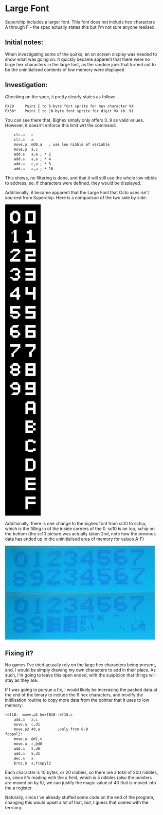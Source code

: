 # Large Font

Superchip includes a larger font. This font does not include hex characters A through F - the spec actually states this but I'm not sure anyone realised.

## Initial notes:

When investigating some of the quirks, an on screen display was needed to show what was going on. It quickly became apparent that there were no large hex characters in the large font, as the random junk that turned out to be the uninitialised contents of low memory were displayed.

## Investigation:

Checking on the spec, it pretty clearly states as follow:

```
FX29     Point I to 5-byte font sprite for hex character VX 
FX30*    Point I to 10-byte font sprite for digit VX (0..9)
```

You can see there that, Bighex simply only offers 0..9 as valid values. However, it doesn't enforce this limit wrt the command:

```
	clr.a	c
	clr.a	a
	move.p	@d0,a	; use low nibble of variable
	move.p	a,c
	add.a	a,a	; * 2
	add.a	a,a	; * 4
	add.a	c,a	; * 5
	add.a	a,a	; * 10
```

This shows, no filtering is done, and that it will still use the whole low nibble to address, so, if characters were defined, they would be displayed.

Additionally, it became apparent that the Large Font that Octo uses isn't sourced from Superchip. Here is a comparison of the two side by side:

![Font](quirk_font/bighexcomparison.png)

Additionally, there is one change to the bighex font from sc10 to schip, which is the filling in of the inside corners of the 0. sc10 is on top, schip on the bottom (the sc10 picture was actually taken 2nd, note how the previous data has ended up in the uninitialised area of memory for values A-F)

![Font](quirk_font/fontsc10vsschip.jpg)

## Fixing it?

No games I've tried actually rely on the large hex characters being present, and, I would be simply drawing my own characters to add in their place. As such, I'm going to leave this open ended, with the suspicion that things will stay as they are.

If I was going to pursue a fix, I would likely be increasing the packed data at the end of the binary to include the 6 hex characters, and modify the initilisation routine to copy more data from the pointer that it uses to low memory:

```
ref18:	move.p5	hexf810-ref18,c
	add.a	a,c
	move.a	c,d1
	move.p2	40,a		;only from 0-9
fcopyl2:
	move.a	@d1,c
	move.a	c,@d0
	add.a	5,d0
	add.a	5,d1
	dec.a	a
	brnz.b	a,fcopyl2
```

Each character is 10 bytes, or 20 nibbles, so there are a total of 200 nibbles, so, since it's reading with the a field, which is 5 nibbles (also the pointers are moved on by 5), we can justify the magic value of 40 that is moved into the a register. 

Naturally, since I've already stuffed some code on the end of the program, changing this would upset a lot of that, but, I guess that comes with the territory.